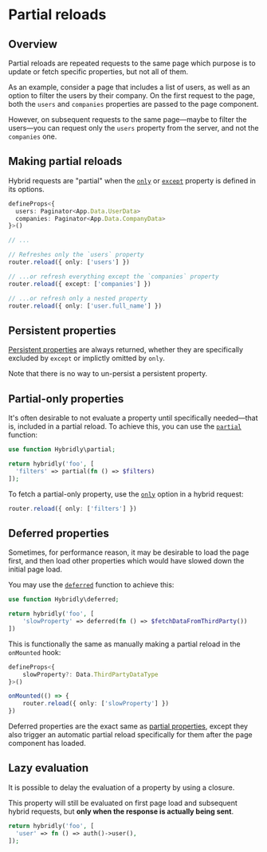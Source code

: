 # Partial reloads

## Overview

Partial reloads are repeated requests to the same page which purpose is to update or fetch specific properties, but not all of them. 

As an example, consider a page that includes a list of users, as well as an option to filter the users by their company. On the first request to the page, both the `users` and `companies` properties are passed to the page component.

However, on subsequent requests to the same page—maybe to filter the users—you can request only the `users` property from the server, and not the `companies` one.

## Making partial reloads

Hybrid requests are "partial" when the [`only`](../api/router/options.md#only) or [`except`](../api/router/options.md#except) property is defined in its options. 

```ts
defineProps<{
  users: Paginator<App.Data.UserData>
  companies: Paginator<App.Data.CompanyData>
}>()

// ...

// Refreshes only the `users` property
router.reload({ only: ['users'] })

// ...or refresh everything except the `companies` property
router.reload({ except: ['companies'] })

// ...or refresh only a nested property
router.reload({ only: ['user.full_name'] })
```

## Persistent properties

[Persistent properties](./persistent-properties.md) are always returned, whether they are specifically excluded by `except` or implictly omitted by `only`.

Note that there is no way to un-persist a persistent property.

## Partial-only properties

It's often desirable to not evaluate a property until specifically needed—that is, included in a partial reload. To achieve this, you can use the [`partial`](../api/laravel/functions.md#partial) function:

```php
use function Hybridly\partial;

return hybridly('foo', [
  'filters' => partial(fn () => $filters)
]);
```

To fetch a partial-only property, use the [`only`](../api/router/options.md#only) option in a hybrid request:

```ts
router.reload({ only: ['filters'] })
```

## Deferred properties

Sometimes, for performance reason, it may be desirable to load the page first, and then load other properties which would have slowed down the initial page load.

You may use the [`deferred`](../api/laravel/functions.md#deferred) function to achieve this:

```php
use function Hybridly\deferred;

return hybridly('foo', [
	'slowProperty' => deferred(fn () => $fetchDataFromThirdParty())
])
```

This is functionally the same as manually making a partial reload in the `onMounted` hook:

```ts
defineProps<{
	slowProperty?: Data.ThirdPartyDataType
}>()

onMounted(() => {
	router.reload({ only: ['slowProperty'] })
})
```

Deferred properties are the exact same as [partial properties](#partial-only-properties), except they also trigger an automatic partial reload specifically for them after the page component has loaded.


## Lazy evaluation

It is possible to delay the evaluation of a property by using a closure. 

This property will still be evaluated on first page load and subsequent hybrid requests, but **only when the response is actually being sent**.

```php
return hybridly('foo', [
  'user' => fn () => auth()->user(),
]);
```
